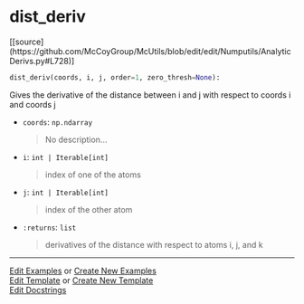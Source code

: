 # <a id="McUtils.Numputils.AnalyticDerivs.dist_deriv">dist_deriv</a>
<div class="docs-source-link" markdown="1">
[[source](https://github.com/McCoyGroup/McUtils/blob/edit/edit/Numputils/AnalyticDerivs.py#L728)]
</div>

```python
dist_deriv(coords, i, j, order=1, zero_thresh=None): 
```
Gives the derivative of the distance between i and j with respect to coords i and coords j
- `coords`: `np.ndarray`
    >No description...
- `i`: `int | Iterable[int]`
    >index of one of the atoms
- `j`: `int | Iterable[int]`
    >index of the other atom
- `:returns`: `list`
    >derivatives of the distance with respect to atoms i, j, and k 



___

[Edit Examples](https://github.com/McCoyGroup/McUtils/edit/gh-pages/ci/examples/McUtils/Numputils/AnalyticDerivs/dist_deriv.md) or 
[Create New Examples](https://github.com/McCoyGroup/McUtils/new/gh-pages/?filename=ci/examples/McUtils/Numputils/AnalyticDerivs/dist_deriv.md) <br/>
[Edit Template](https://github.com/McCoyGroup/McUtils/edit/gh-pages/ci/docs/McUtils/Numputils/AnalyticDerivs/dist_deriv.md) or 
[Create New Template](https://github.com/McCoyGroup/McUtils/new/gh-pages/?filename=ci/docs/templates/McUtils/Numputils/AnalyticDerivs/dist_deriv.md) <br/>
[Edit Docstrings](https://github.com/McCoyGroup/McUtils/edit/edit/Numputils/AnalyticDerivs.py#L728?message=Update%20Docs)